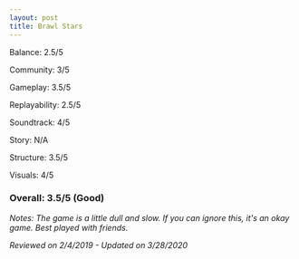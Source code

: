 ```yaml
---
layout: post
title: Brawl Stars
---
```


Balance: 2.5/5

Community: 3/5

Gameplay: 3.5/5

Replayability: 2.5/5

Soundtrack: 4/5

Story: N/A

Structure: 3.5/5

Visuals: 4/5

### Overall: 3.5/5 (Good)

*Notes: The game is a little dull and slow. If you can ignore this, it's an okay game. Best played with friends.*

*Reviewed on 2/4/2019 - Updated on 3/28/2020*
